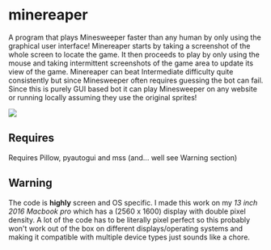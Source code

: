 # minereaper
  A program that plays Minesweeper faster than any human by only using the graphical user interface! Minereaper starts by taking a screenshot of the whole screen to locate the game. It then proceeds to play by only using the mouse and taking intermittent screenshots of the game area to update its view of the game. Minereaper can beat Intermediate difficulty quite consistently but since Minesweeper often requires guessing the bot can fail. Since this is purely GUI based bot it can play Minesweeper on any website or running locally assuming they use the original sprites!

![](gif/minereaper.gif)

## Requires
  Requires Pillow, pyautogui and mss (and... well see Warning section)

## Warning
  The code is **highly** screen and OS specific. I made this work on my *13 inch 2016 Macbook pro* which has a (2560 x 1600) display with double pixel density. A lot of the code has to be literally pixel perfect so this probably won't work out of the box on different displays/operating systems and making it compatible with multiple device types just sounds like a chore.
